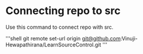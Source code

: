 # Connecting repo to src

Use this command to connect repo with src.

'''shell
git remote set-url origin git@github.com:Vinuji-Hewapathirana/LearnSourceControl.git
'''